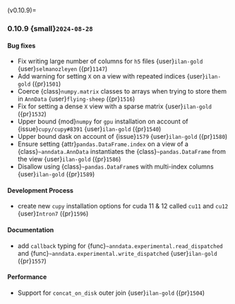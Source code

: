 (v0.10.9)=
### 0.10.9 {small}`2024-08-28`

#### Bug fixes

- Fix writing large number of columns for `h5` files {user}`ilan-gold` {user}`selmanozleyen` ({pr}`1147`)
- Add warning for setting `X` on a view with repeated indices {user}`ilan-gold` ({pr}`1501`)
- Coerce {class}`numpy.matrix` classes to arrays when trying to store them in `AnnData` {user}`flying-sheep` ({pr}`1516`)
- Fix for setting a dense `X` view with a sparse matrix {user}`ilan-gold` ({pr}`1532`)
- Upper bound {mod}`numpy` for `gpu` installation on account of {issue}`cupy/cupy#8391` {user}`ilan-gold` ({pr}`1540`)
- Upper bound dask on account of {issue}`1579` {user}`ilan-gold` ({pr}`1580`)
- Ensure setting {attr}`pandas.DataFrame.index` on a view of a {class}`~anndata.AnnData` instantiates the {class}`~pandas.DataFrame` from the view {user}`ilan-gold` ({pr}`1586`)
- Disallow using {class}`~pandas.DataFrame`s with multi-index columns {user}`ilan-gold` ({pr}`1589`)

#### Development Process

- create new `cupy` installation options for cuda 11 & 12 called `cu11` and `cu12` {user}`Intron7` ({pr}`1596`)

#### Documentation

- add `callback` typing for {func}`~anndata.experimental.read_dispatched` and {func}`~anndata.experimental.write_dispatched` {user}`ilan-gold` ({pr}`1557`)

#### Performance

- Support for `concat_on_disk` outer join {user}`ilan-gold` ({pr}`1504`)
